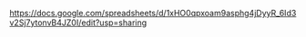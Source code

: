 https://docs.google.com/spreadsheets/d/1xHO0qpxoam9asphg4jDyyR_6Id3v2Sj7ytonvB4JZ0I/edit?usp=sharing
